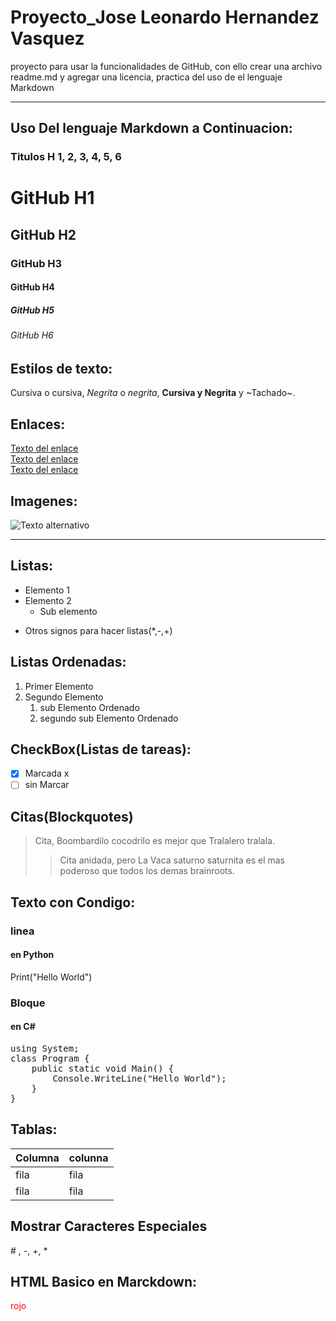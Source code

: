 # Proyecto_Jose Leonardo Hernandez Vasquez
proyecto para usar la funcionalidades de GitHub, con ello crear una archivo readme.md y agregar una licencia, practica del uso de el lenguaje Markdown

---
## Uso Del lenguaje Markdown a Continuacion:
### Titulos H 1, 2, 3, 4, 5, 6
# GitHub H1
## GitHub H2
### GitHub H3
#### GitHub H4
##### GitHub H5
###### GitHub H6

## Estilos de texto:
Cursiva o cursiva,
*Negrita* o _negrita_,
**Cursiva y Negrita** y 
~Tachado~.

## Enlaces:
[Texto del enlace](https://github.com/Hank-vka/Proyecto_ClementeBallesteros/edit/main/README.md)  
[Texto del enlace](https://github.com/Hank-vka/Proyecto_ClementeBallesteros/edit/main/README.md)  
[Texto del enlace](https://github.com/Hank-vka/Proyecto_ClementeBallesteros/edit/main/README.md)  

## Imagenes:
![Texto alternativo](https://cdn.prod.website-files.com/5f5a53e153805db840dae2db/64e79ca5aff2fb7295bfddf9_github-que-es.jpg)

---

## Listas:
- Elemento 1
- Elemento 2
   - Sub elemento
+ Otros signos para hacer listas(*,-,+)

## Listas Ordenadas: 
1. Primer Elemento
2. Segundo Elemento
   1. sub Elemento Ordenado
   2. segundo sub Elemento Ordenado

## CheckBox(Listas de tareas):
- [x] Marcada x  
- [ ] sin Marcar

## Citas(Blockquotes)
> Cita, Boombardilo cocodrilo es mejor que Tralalero tralala.
>> Cita anidada, pero La Vaca saturno saturnita es el mas poderoso que todos los demas brainroots.

## Texto con Condigo:
### linea
#### en Python
Print("Hello World")
### Bloque
#### en C#
<pre>
using System;
class Program {
    public static void Main() {
        Console.WriteLine("Hello World");
    }
}
</pre>

## Tablas:
|Columna|colunna|
|-------|-------|
|fila   |fila   |
|fila   |fila   |

## Mostrar Caracteres Especiales
\# , \-, \+, \*

## HTML Basico en Marckdown:
<p style="color: red;"> rojo </p>
